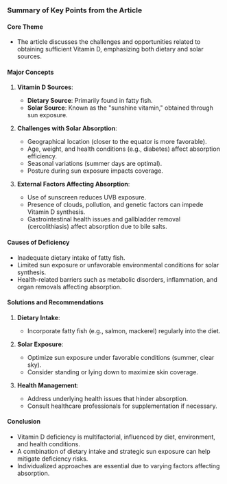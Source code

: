 ### Summary of Key Points from the Article

#### Core Theme
- The article discusses the challenges and opportunities related to obtaining sufficient Vitamin D, emphasizing both dietary and solar sources.

#### Major Concepts
1. **Vitamin D Sources**: 
   - **Dietary Source**: Primarily found in fatty fish.
   - **Solar Source**: Known as the "sunshine vitamin," obtained through sun exposure.

2. **Challenges with Solar Absorption**:
   - Geographical location (closer to the equator is more favorable).
   - Age, weight, and health conditions (e.g., diabetes) affect absorption efficiency.
   - Seasonal variations (summer days are optimal).
   - Posture during sun exposure impacts coverage.

3. **External Factors Affecting Absorption**:
   - Use of sunscreen reduces UVB exposure.
   - Presence of clouds, pollution, and genetic factors can impede Vitamin D synthesis.
   - Gastrointestinal health issues and gallbladder removal (cercolithiasis) affect absorption due to bile salts.

#### Causes of Deficiency
- Inadequate dietary intake of fatty fish.
- Limited sun exposure or unfavorable environmental conditions for solar synthesis.
- Health-related barriers such as metabolic disorders, inflammation, and organ removals affecting absorption.

#### Solutions and Recommendations
1. **Dietary Intake**:
   - Incorporate fatty fish (e.g., salmon, mackerel) regularly into the diet.

2. **Solar Exposure**:
   - Optimize sun exposure under favorable conditions (summer, clear sky).
   - Consider standing or lying down to maximize skin coverage.

3. **Health Management**:
   - Address underlying health issues that hinder absorption.
   - Consult healthcare professionals for supplementation if necessary.

#### Conclusion
- Vitamin D deficiency is multifactorial, influenced by diet, environment, and health conditions.
- A combination of dietary intake and strategic sun exposure can help mitigate deficiency risks.
- Individualized approaches are essential due to varying factors affecting absorption.